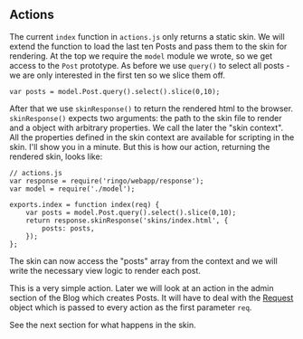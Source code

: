 Actions
-----------------------------------

The current `index` function in `actions.js` only returns a static skin. We will extend the function to load the last ten Posts and pass them to the skin for rendering. At the top we require the `model` module we wrote, so we get access to the `Post` prototype. As before we use `query()` to select all posts - we are only interested in the first ten so we slice them off.

    var posts = model.Post.query().select().slice(0,10);

After that we use `skinResponse()` to return the rendered html to the browser. `skinResponse()` expects two arguments: the path to the skin file to render and a object with arbitrary properties. We call the later the "skin context". All the properties defined in the skin context are available for scripting in the skin. I'll show you in a minute. But this is how our action, returning the rendered skin, looks like:

    // actions.js
    var response = require('ringo/webapp/response');
    var model = require('./model');

    exports.index = function index(req) {
        var posts = model.Post.query().select().slice(0,10);
        return response.skinResponse('skins/index.html', {
            posts: posts,
        });
    };

The skin can now access the "posts" array from the context and we will write the necessary view logic to render each post.

This is a very simple action. Later we will look at an action in the admin section of the Blog which creates Posts. It will have to deal with the [Request](http://ringojs.org/api/master/ringo/webapp/request) object which is passed to every action as the first parameter `req`.

See the next section for what happens in the skin.
